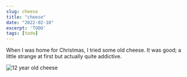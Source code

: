 ```yaml
---
slug: cheese
title: "cheese"
date: "2022-02-10"
excerpt: 'TODO'
tags: [todo]
---
```


<script>
  import Image from "$lib/components/base/image.svelte";
</script>

When I was home for Christmas, I tried some old cheese. It was good; a little strange at first but actually quite addictive.

<Image
  path="posts/{slug}"
  filename="12YOcheese"
  figcaption="12 Year Old Cheese"
  alt="12 year old cheese"
/>